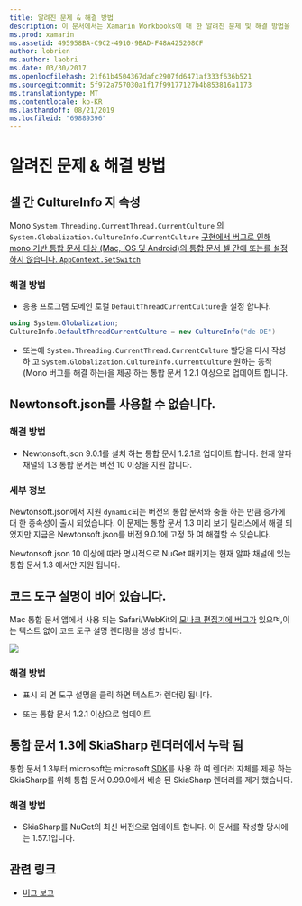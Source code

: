 ```yaml
---
title: 알려진 문제 & 해결 방법
description: 이 문서에서는 Xamarin Workbooks에 대 한 알려진 문제 및 해결 방법을 설명 합니다. CultureInfo 문제, JSON 문제 등에 대해 설명 합니다.
ms.prod: xamarin
ms.assetid: 495958BA-C9C2-4910-9BAD-F48A425208CF
author: lobrien
ms.author: laobri
ms.date: 03/30/2017
ms.openlocfilehash: 21f61b4504367dafc2907fd6471af333f636b521
ms.sourcegitcommit: 5f972a757030a1f17f99177127b4b853816a1173
ms.translationtype: MT
ms.contentlocale: ko-KR
ms.lasthandoff: 08/21/2019
ms.locfileid: "69889396"
---
```

# <a name="known-issues--workarounds"></a>알려진 문제 & 해결 방법

## <a name="persistence-of-cultureinfo-across-cells"></a>셀 간 CultureInfo 지 속성

Mono `System.Threading.CurrentThread.CurrentCulture` 의 `System.Globalization.CultureInfo.CurrentCulture` [구현에서 버그로 인해 mono 기반 통합 문서 대상 (Mac, iOS 및 Android)의 통합 문서 셀 간에 또는를 설정 하지 않습니다. `AppContext.SetSwitch` ][appcontext-bug]

### <a name="workarounds"></a>해결 방법

* 응용 프로그램 도메인 로컬 `DefaultThreadCurrentCulture`을 설정 합니다.

```csharp
using System.Globalization;
CultureInfo.DefaultThreadCurrentCulture = new CultureInfo("de-DE")
```

* 또는에 `System.Threading.CurrentThread.CurrentCulture` 할당을 다시 작성 하 고 `System.Globalization.CultureInfo.CurrentCulture` 원하는 동작 (Mono 버그를 해결 하는)을 제공 하는 통합 문서 1.2.1 이상으로 업데이트 합니다.

## <a name="unable-to-use-newtonsoftjson"></a>Newtonsoft.json를 사용할 수 없습니다.

### <a name="workaround"></a>해결 방법

* Newtonsoft.json 9.0.1를 설치 하는 통합 문서 1.2.1로 업데이트 합니다.
  현재 알파 채널의 1.3 통합 문서는 버전 10 이상을 지원 합니다.

### <a name="details"></a>세부 정보

Newtonsoft.json에서 지원 `dynamic`되는 버전의 통합 문서와 충돌 하는 만큼 증가에 대 한 종속성이 출시 되었습니다. 이 문제는 통합 문서 1.3 미리 보기 릴리스에서 해결 되었지만 지금은 Newtonsoft.json를 버전 9.0.1에 고정 하 여 해결할 수 있습니다.

Newtonsoft.json 10 이상에 따라 명시적으로 NuGet 패키지는 현재 알파 채널에 있는 통합 문서 1.3 에서만 지원 됩니다.

## <a name="code-tooltips-are-blank"></a>코드 도구 설명이 비어 있습니다.

Mac 통합 문서 앱에서 사용 되는 Safari/WebKit의 [모나코 편집기에 버그가][monaco-bug] 있으며,이는 텍스트 없이 코드 도구 설명 렌더링을 생성 합니다.

![](general-images/monaco-signature-help-bug.png)

### <a name="workaround"></a>해결 방법

* 표시 되 면 도구 설명을 클릭 하면 텍스트가 렌더링 됩니다.

* 또는 통합 문서 1.2.1 이상으로 업데이트

[appcontext-bug]: https://bugzilla.xamarin.com/show_bug.cgi?id=54448
[monaco-bug]: https://github.com/Microsoft/monaco-editor/issues/408

## <a name="skiasharp-renderers-are-missing-in-workbooks-13"></a>통합 문서 1.3에 SkiaSharp 렌더러에서 누락 됨

통합 문서 1.3부터 microsoft는 microsoft [SDK](~/tools/workbooks/sdk/index.md)를 사용 하 여 렌더러 자체를 제공 하는 SkiaSharp를 위해 통합 문서 0.99.0에서 배송 된 SkiaSharp 렌더러를 제거 했습니다.

### <a name="workaround"></a>해결 방법

* SkiaSharp를 NuGet의 최신 버전으로 업데이트 합니다. 이 문서를 작성할 당시에는 1.57.1입니다.

## <a name="related-links"></a>관련 링크

- [버그 보고](~/tools/workbooks/install.md#reporting-bugs)

